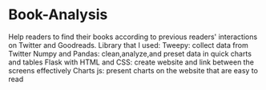 # Book-Analysis
Help readers to find their books according to previous readers' interactions on Twitter and Goodreads.
Library that I used:
Tweepy: collect data from Twitter
Numpy and Pandas: clean,analyze,and preset data in quick charts and tables
Flask with HTML and CSS: create website and link between the screens effectively
Charts js: present charts on the website that are easy to read
